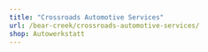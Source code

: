 ```yaml
---
title: "Crossroads Automotive Services"
url: /bear-creek/crossroads-automotive-services/
shop: Autowerkstatt
---
```

